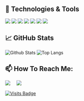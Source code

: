 

## 🔧 Technologies & Tools
<p align="left">
 <img src="https://img.shields.io/badge/java-%23ED8B00.svg?&style=for-the-badge&logo=java&logoColor=white"> <img src="https://img.shields.io/badge/c%20-%2300599C.svg?&style=for-the-badge&logo=c&logoColor=white">
 <img src="https://img.shields.io/badge/c++%20-%2300599C.svg?&style=for-the-badge&logo=c%2B%2B&ogoColor=white">
<img src="https://img.shields.io/badge/c%23%20-%23239120.svg?&style=for-the-badge&logo=c-sharp&logoColor=white">
<img src="https://img.shields.io/badge/javascript%20-%23323330.svg?&style=for-the-badge&logo=javascript&logoColor=%23F7DF1E">
<img src="https://img.shields.io/badge/kotlin-%230095D5.svg?&style=for-the-badge&logo=kotlin&logoColor=white">
<img src="https://img.shields.io/badge/python%20-%2314354C.svg?&style=for-the-badge&logo=python&logoColor=white">  
</p>


## &#x1f4c8; GitHub Stats
![Github Stats](https://github-readme-stats.vercel.app/api?username=shiraz318&count_private=true&show_icons=true&include_all_commits=true)
![Top Langs](https://github-readme-stats.vercel.app/api/top-langs/?username=shiraz318&hide=TeX&layout=compact)


## 📫 How To Reach Me: 
<p align="left">
  <a target="_blank"href="https://www.linkedin.com/in/shiraz-berger-6a4a861b4/"><img src="https://img.shields.io/badge/linkedin-%230077B5.svg?&style=for-the-badge&logo=linkedin&logoColor=white" /></a>&nbsp;&nbsp;&nbsp;&nbsp;
  <a href="mailto:shiraz422@gmail.com?subject=Hello%20Ileri,%20From%20Github"><img src="https://img.shields.io/badge/gmail-%23D14836.svg?&style=for-the-badge&logo=gmail&logoColor=white" /></a>&nbsp;&nbsp;&nbsp;&nbsp;
</p>

[![Visits Badge](https://badges.pufler.dev/visits/shiraz318/shiraz318)](https://badges.pufler.dev)


<!--


**shiraz318/shiraz318** is a ✨ _special_ ✨ repository because its `README.md` (this file) appears on your GitHub profile.

Here are some ideas to get you started:

- 🔭 I’m currently working on ...
- 🌱 I’m currently learning ...
- 👯 I’m looking to collaborate on ...
- 🤔 I’m looking for help with ...
- 💬 Ask me about ...
- 📫 How to reach me: ...
- 😄 Pronouns: ...
- ⚡ Fun fact: ...
-->
